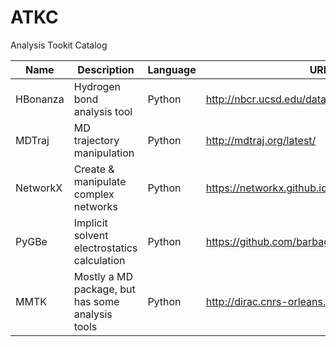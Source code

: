 ATKC
===

Analysis Tookit Catalog

| Name     | Description                 | Language | URL |
|----------|-----------------------------|----------|-----|
| HBonanza | Hydrogen bond analysis tool | Python   | http://nbcr.ucsd.edu/data/sw/hosted/hbonanza/|
| MDTraj   | MD trajectory manipulation  | Python   | http://mdtraj.org/latest/ |
| NetworkX | Create & manipulate complex networks | Python | https://networkx.github.io/index.html |
| PyGBe    | Implicit solvent electrostatics calculation | Python | https://github.com/barbagroup/pygbe |
| MMTK     | Mostly a MD package, but has some analysis tools | Python | http://dirac.cnrs-orleans.fr/MMTK/ |
